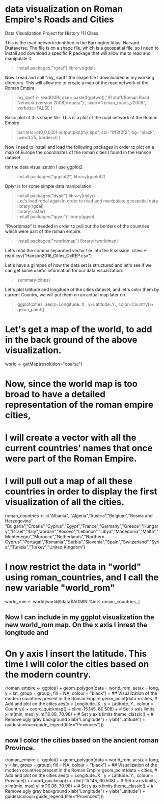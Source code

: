 # data visualization on Roman Empire's Roads and Cities
Data Visualization Project for History 111 Class.

This is the road network identified in the Barrington Atlas. Harvard Dtataverse.
The file is on a shape file, which is a geospatial file, so I need to install and download a specific R package that will allow me to read and manipulate it. 

> install.packages("rgdal")
> library(rgdal) 

Now I read and call "my_ spdf" the shape file I downloaded in my working directory. 
This will allow me to create a map of the road network of the Roman Empire. 

> my_spdf <- readOGR( 
  dsn= paste0(getwd(),"/R stuff/Roman Road Network (version 2008)/roads/") , 
  layer="roman_roads_v2008",
  verbose=FALSE
)

Basic plot of this shape file. This is a plot of the road network of the Roman Empire.

> par(mar=c(0,0,0,0))
> output:plot(my_spdf, col="#f2f2f2", bg="black", lwd=0.25, border=0 )

Now I need to install and load the following packages in order to plot on a map of Europe the 
coordinates of the roman cities I found in the Hanson dataset. 

for the data visualization I use ggplot2
>install.packages("ggplot2")
>library(ggplot2)  

Dplyr is for some simple data manipulation.
>install.packages("dyplr")
>library(dplyr)  
Let's load rgdal again in order to read and manipulate geospatial data
>library(rgdal)  
>library(raster)  
>install.packages("ggsn")
>library(ggsn) 

"Rworldmap" is needed in order to pull out the borders of the countries which were
part of the roman empire. 

>install.packages("rworldmap")
>library(rworldmap)

Let's read the comma separated vector file into the R session:
cities <-  read.csv("Hanson2016_Cities_OxREP.csv")

Let's have a glimpse of how the data set is structured and let's see if we can get some useful information for our data visualization.

> summary(cities)

Let's plot latitude and longitude of the cities dataset, and let's color them by current Country,
we will put them on an actual map later on. 

> ggplot(cities, aes(x=Longitude..X., y=Latitude..Y., color=Country))+ geom_point()

# Let's get a map of the world, to add in the back ground of the above visualization.
world <- getMap(resolution="coarse")

# Now, since the world map is too broad to have a detailed representation of the roman empire cities,
# I will create a vector with all the current countries' names that once were part of the Roman Empire. 
# I will pull out a map of all these countries in order to display the first visualization of all the cities. 
roman_countries <- c("Albania", "Algeria","Austria","Belgium","Bosnia and Herzegovina", "Bulgaria","Croatia","Cyprus","Egypt","France","Germany","Greece","Hungary","Israel","Italy","Jordan","Kosovo","Lebanon","Libya","Macedonia","Malta","Montenegro","Morocco","Netherlands","Northern Cyprus","Portugal","Romania","Serbia","Slovenia","Spain","Switzerland","Syria","Tunisia","Turkey","United Kingdom")        
# I now restrict the data in "world" using roman_countries, and I call the new variable "world_rom"
world_rom <- world[world@data$ADMIN %in% roman_countries, ]

## Now I can include in my ggplot visualization the new world_rom map. On the x axis I inrest the longitude and
# On y axis I insert the latitude. This time I will color the cities based on the modern country. 
(roman_empire <- ggplot() +
    geom_polygon(data = world_rom, 
                 aes(x = long, y = lat, group = group),
                 fill = NA, colour = "black") +   ## Visualization of the modern countries present in the Roman Empire
    geom_point(data = cities,  # Add and plot on the cities
               aes(x = Longitude..X., y = Latitude..Y., 
                   colour = Country)) +
    coord_quickmap() + 
    xlim(-15.145, 60.508) +  # Set x axis limits, xlim(min, max)
    ylim(10.08, 70.98) +  # Set y axis limits
    theme_classic() +  # Remove ugly grey background
    xlab("Longitude") +
    ylab("Latitude") + 
    guides(colour=guide_legend(title="Provinces")))

## now I color the cities based on the ancient roman Province. 

(roman_empire <- ggplot() +
    geom_polygon(data = world_rom, 
                 aes(x = long, y = lat, group = group),
                 fill = NA, colour = "black") +     ## Visualization of the modern countries present in the Roman Empire
    geom_point(data = cities,  # Add and plot on the cities
               aes(x = Longitude..X., y = Latitude..Y., 
                   colour = Province)) +
    coord_quickmap() + 
    xlim(-15.145, 60.508) +  # Set x axis limits, xlim(min, max)
    ylim(10.08, 70.98) +  # Set y axis limits
    theme_classic() +  # Remove ugly grey background
    xlab("Longitude") +
    ylab("Latitude") + 
    guides(colour=guide_legend(title="Provinces")))
